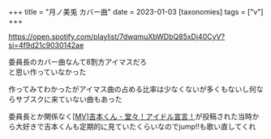 +++
title = "月ノ美兎 カバー曲"
date = 2023-01-03
[taxonomies]
tags = ["v"]
+++

<https://open.spotify.com/playlist/7dwqmuXbWDbQ85xDj40CyV?si=4f9d21c9030142ae>

委員長のカバー曲なんて8割方アイマスだろ\
と思い作っていなかった

作ってみてわかったがアイマス曲の占める比率は少なくないが多くもないし何ならサブスクに来ていない曲もあった

委員長とか関係なく[[MV]吉本くん - 堂々！アイドル宣言！](https://www.youtube.com/watch?v=s2wZKO3zn4Q&ab_channel=%E5%90%89%E6%9C%AC%E3%81%8F%E3%82%93)が投稿された当時から大好きで吉本くんも定期的に見ていたくらいなのでjump!!も歌い直してくれ